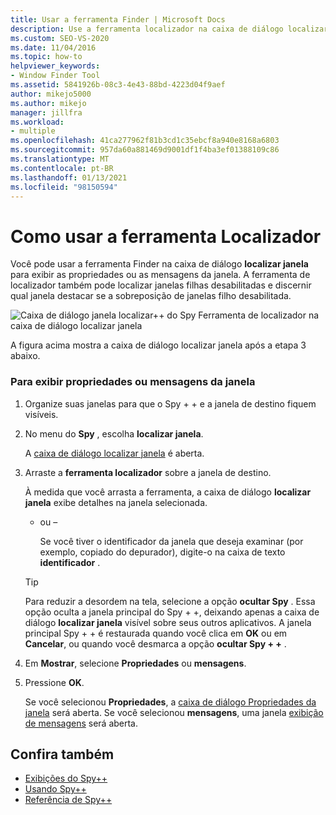 ```yaml
---
title: Usar a ferramenta Finder | Microsoft Docs
description: Use a ferramenta localizador na caixa de diálogo localizar janela da ferramenta Spy + + para exibir as propriedades ou as mensagens da janela durante uma sessão de depuração.
ms.custom: SEO-VS-2020
ms.date: 11/04/2016
ms.topic: how-to
helpviewer_keywords:
- Window Finder Tool
ms.assetid: 5841926b-08c3-4e43-88bd-4223d04f9aef
author: mikejo5000
ms.author: mikejo
manager: jillfra
ms.workload:
- multiple
ms.openlocfilehash: 41ca277962f81b3cd1c35ebcf8a940e8168a6803
ms.sourcegitcommit: 957da60a881469d9001df1f4ba3ef01388109c86
ms.translationtype: MT
ms.contentlocale: pt-BR
ms.lasthandoff: 01/13/2021
ms.locfileid: "98150594"
---
```

# <a name="how-to-use-the-finder-tool"></a>Como usar a ferramenta Localizador
Você pode usar a ferramenta Finder na caixa de diálogo **localizar janela** para exibir as propriedades ou as mensagens da janela. A ferramenta de localizador também pode localizar janelas filhas desabilitadas e discernir qual janela destacar se a sobreposição de janelas filho desabilitada.

 ![Caixa de diálogo janela localizar&#43;&#43; do Spy](../debugger/media/icon_spy--_find.png "Icon_Spy + + _Find") Ferramenta de localizador na caixa de diálogo localizar janela

 A figura acima mostra a caixa de diálogo localizar janela após a etapa 3 abaixo.

### <a name="to-display-window-properties-or-messages"></a>Para exibir propriedades ou mensagens da janela

1. Organize suas janelas para que o Spy + + e a janela de destino fiquem visíveis.

2. No menu do **Spy** , escolha **localizar janela**.

    A [caixa de diálogo localizar janela](../debugger/find-window-dialog-box.md) é aberta.

3. Arraste a **ferramenta localizador** sobre a janela de destino.

    À medida que você arrasta a ferramenta, a caixa de diálogo **localizar janela** exibe detalhes na janela selecionada.

   - ou –

     Se você tiver o identificador da janela que deseja examinar (por exemplo, copiado do depurador), digite-o na caixa de texto **identificador** .

   > [!TIP]
   > Para reduzir a desordem na tela, selecione a opção **ocultar Spy** . Essa opção oculta a janela principal do Spy + +, deixando apenas a caixa de diálogo **localizar janela** visível sobre seus outros aplicativos. A janela principal Spy + + é restaurada quando você clica em **OK** ou em **Cancelar**, ou quando você desmarca a opção **ocultar Spy + +** .

4. Em **Mostrar**, selecione **Propriedades** ou **mensagens**.

5. Pressione **OK**.

    Se você selecionou **Propriedades**, a [caixa de diálogo Propriedades da janela](../debugger/window-properties-dialog-box.md) será aberta. Se você selecionou **mensagens**, uma janela [exibição de mensagens](../debugger/messages-view.md) será aberta.

## <a name="see-also"></a>Confira também
- [Exibições do Spy++](../debugger/spy-increment-views.md)
- [Usando Spy++](../debugger/using-spy-increment.md)
- [Referência de Spy++](../debugger/spy-increment-reference.md)